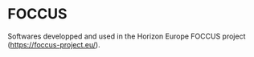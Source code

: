 # FOCCUS
Softwares developped and used in the Horizon Europe FOCCUS project (https://foccus-project.eu/).
